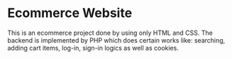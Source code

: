 # Ecommerce Website
This is an ecommerce project done by using only HTML and CSS. The backend is implemented by PHP which does certain works like: searching, adding cart items, log-in, sign-in logics as well as cookies.

